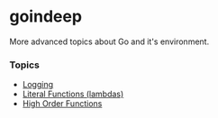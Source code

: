 # goindeep

More advanced topics about Go and it's environment.

### Topics

- [Logging](logging)
- [Literal Functions (lambdas)](func-literal)
- [High Order Functions](high-order)
